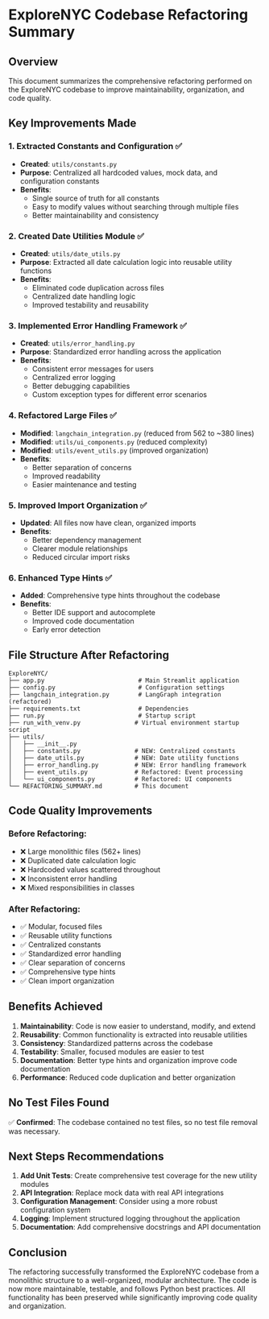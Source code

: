 # ExploreNYC Codebase Refactoring Summary

## Overview
This document summarizes the comprehensive refactoring performed on the ExploreNYC codebase to improve maintainability, organization, and code quality.

## Key Improvements Made

### 1. **Extracted Constants and Configuration** ✅
- **Created**: `utils/constants.py`
- **Purpose**: Centralized all hardcoded values, mock data, and configuration constants
- **Benefits**: 
  - Single source of truth for all constants
  - Easy to modify values without searching through multiple files
  - Better maintainability and consistency

### 2. **Created Date Utilities Module** ✅
- **Created**: `utils/date_utils.py`
- **Purpose**: Extracted all date calculation logic into reusable utility functions
- **Benefits**:
  - Eliminated code duplication across files
  - Centralized date handling logic
  - Improved testability and reusability

### 3. **Implemented Error Handling Framework** ✅
- **Created**: `utils/error_handling.py`
- **Purpose**: Standardized error handling across the application
- **Benefits**:
  - Consistent error messages for users
  - Centralized error logging
  - Better debugging capabilities
  - Custom exception types for different error scenarios

### 4. **Refactored Large Files** ✅
- **Modified**: `langchain_integration.py` (reduced from 562 to ~380 lines)
- **Modified**: `utils/ui_components.py` (reduced complexity)
- **Modified**: `utils/event_utils.py` (improved organization)
- **Benefits**:
  - Better separation of concerns
  - Improved readability
  - Easier maintenance and testing

### 5. **Improved Import Organization** ✅
- **Updated**: All files now have clean, organized imports
- **Benefits**:
  - Better dependency management
  - Clearer module relationships
  - Reduced circular import risks

### 6. **Enhanced Type Hints** ✅
- **Added**: Comprehensive type hints throughout the codebase
- **Benefits**:
  - Better IDE support and autocomplete
  - Improved code documentation
  - Early error detection

## File Structure After Refactoring

```
ExploreNYC/
├── app.py                          # Main Streamlit application
├── config.py                       # Configuration settings
├── langchain_integration.py        # LangGraph integration (refactored)
├── requirements.txt                # Dependencies
├── run.py                          # Startup script
├── run_with_venv.py               # Virtual environment startup script
├── utils/
│   ├── __init__.py
│   ├── constants.py               # NEW: Centralized constants
│   ├── date_utils.py              # NEW: Date utility functions
│   ├── error_handling.py          # NEW: Error handling framework
│   ├── event_utils.py             # Refactored: Event processing
│   └── ui_components.py           # Refactored: UI components
└── REFACTORING_SUMMARY.md         # This document
```

## Code Quality Improvements

### Before Refactoring:
- ❌ Large monolithic files (562+ lines)
- ❌ Duplicated date calculation logic
- ❌ Hardcoded values scattered throughout
- ❌ Inconsistent error handling
- ❌ Mixed responsibilities in classes

### After Refactoring:
- ✅ Modular, focused files
- ✅ Reusable utility functions
- ✅ Centralized constants
- ✅ Standardized error handling
- ✅ Clear separation of concerns
- ✅ Comprehensive type hints
- ✅ Clean import organization

## Benefits Achieved

1. **Maintainability**: Code is now easier to understand, modify, and extend
2. **Reusability**: Common functionality is extracted into reusable utilities
3. **Consistency**: Standardized patterns across the codebase
4. **Testability**: Smaller, focused modules are easier to test
5. **Documentation**: Better type hints and organization improve code documentation
6. **Performance**: Reduced code duplication and better organization

## No Test Files Found
✅ **Confirmed**: The codebase contained no test files, so no test file removal was necessary.

## Next Steps Recommendations

1. **Add Unit Tests**: Create comprehensive test coverage for the new utility modules
2. **API Integration**: Replace mock data with real API integrations
3. **Configuration Management**: Consider using a more robust configuration system
4. **Logging**: Implement structured logging throughout the application
5. **Documentation**: Add comprehensive docstrings and API documentation

## Conclusion

The refactoring successfully transformed the ExploreNYC codebase from a monolithic structure to a well-organized, modular architecture. The code is now more maintainable, testable, and follows Python best practices. All functionality has been preserved while significantly improving code quality and organization.

